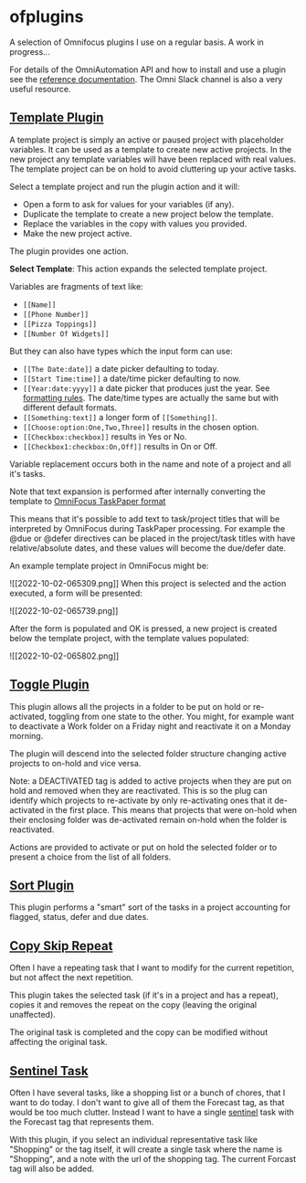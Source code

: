 # ofplugins

A selection of Omnifocus plugins I use on a regular basis. A work in progress...

For details of the OmniAutomation API and how to install and use a plugin see the [reference documentation](https://omni-automation.com/omnifocus/index.html). The Omni Slack channel is also a very useful resource.

## [Template Plugin](template.omnifocusjs)

A template project is simply an active or paused project with placeholder variables. It can be used
as a template to create new active projects. In the new project any template variables will have been
replaced with real values. The template project can be on hold to avoid cluttering up your active tasks.

Select a template project and run the plugin action and it will:

- Open a form to ask for values for your variables (if any).
- Duplicate the template to create a new project below the template.
- Replace the variables in the copy with values you provided.
- Make the new project active.

The plugin provides one action.

**Select Template**: This action expands the selected template project. 

Variables are fragments of text like:
 
- `[[Name]]`
- `[[Phone Number]]`
- `[[Pizza Toppings]]`
- `[[Number Of Widgets]]`

But they can also have types which the input form can use:

- `[[The Date:date]]` a date picker defaulting to today.
- `[[Start Time:time]]` a date/time picker defaulting to now.
- `[[Year:date:yyyy]]` a date picker that produces just the year. See [formatting rules](https://unicode-org.github.io/icu/userguide/format_parse/datetime/#formatting-dates). The date/time types are actually the same but with different default formats.
- `[[Something:text]]` a longer form of `[[Something]]`.
- `[[Choose:option:One,Two,Three]]` results in the chosen option.
- `[[Checkbox:checkbox]]` results in Yes or No.
- `[[Checkbox1:checkbox:On,Off]]` results in On or Off.

Variable replacement occurs both in the name and note of a project and all it's tasks.

Note that text expansion is performed after internally converting the template
to [OmniFocus TaskPaper format](https://support.omnigroup.com/omnifocus-taskpaper-reference)

This means that it's possible to add text to task/project titles that will be interpreted by
OmniFocus during TaskPaper processing. For example the @due or @defer directives can be placed in the project/task titles with have relative/absolute dates, and these values will become the due/defer date.

An example template project in OmniFocus might be:

![[2022-10-02-065309.png]]
When this project is selected and the action executed, a form will be presented:

![[2022-10-02-065739.png]]

After the form is populated and OK is pressed, a new project is created below the template project, with the template values populated:

![[2022-10-02-065802.png]]

## [Toggle Plugin](toggle.omnifocusjs)

This plugin allows all the projects in a folder to be put on hold or re-activated, toggling from one state to the other. You might, for example want to deactivate a Work folder on a Friday night and reactivate it on a
Monday morning. 

The plugin will descend into the selected folder structure changing active projects to on-hold and vice versa.

Note: a DEACTIVATED tag is added to active projects when they are put on hold and removed when they are reactivated. This is so the plug can
identify which projects to re-activate by only re-activating ones that it de-activated in the first place. This means that projects that were on-hold when their enclosing folder was de-activated remain on-hold when the folder is reactivated. 

Actions are provided to activate or put on hold the selected folder or to present a choice from the list of all folders.

## [Sort Plugin](sort.omnifocusjs)

This plugin performs a "smart" sort of the tasks in a project accounting for flagged, status, defer and due dates.

## [Copy Skip Repeat](copySkipRepeat.omnifocusjs)

Often I have a repeating task that I want to modify for the current repetition, but not affect the next repetition.

This plugin takes the selected task (if it's in a project and has a repeat), copies it and removes the repeat on the copy (leaving the original unaffected).

The original task is completed and the copy can be modified without affecting the original task.

## [Sentinel Task](sentinel.omnifocusjs)

Often I have several tasks, like a shopping list or a bunch of chores, that I want to do today. I don't want to give all of them the Forecast tag, as that would be too much clutter. Instead I want to have a single [sentinel](https://www.dictionary.com/browse/sentinel) task with the Forecast tag that represents them.

With this plugin, if you select an individual representative task like "Shopping" or the tag itself, it will create a single task where the name is "Shopping", and a note with the url of the shopping tag. The current Forcast tag will also be added.

